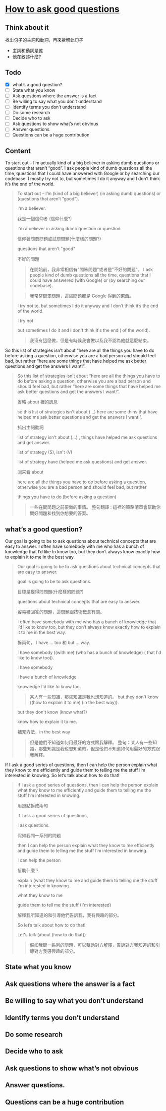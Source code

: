 # [How to ask good questions](https://jvns.ca/blog/good-questions/?utm_source=hackernewsletter&utm_medium=email&utm_term=fav)

## Think about it

找出句子的主詞和動詞，再來拆解此句子

- 主詞和動詞是誰
- 他在敘述什麼?

## Todo

- [x] what’s a good question?
- [ ] State what you know
- [ ] Ask questions where the answer is a fact
- [ ] Be willing to say what you don’t understand
- [ ] Identify terms you don’t understand
- [ ] Do some research
- [ ] Decide who to ask
- [ ] Ask questions to show what’s not obvious
- [ ] Answer questions.
- [ ] Questions can be a huge contribution

## Content

To start out – I’m actually kind of a big believer in asking dumb questions or questions that aren’t “good”. I ask people kind of dumb questions all the time, questions that I could have answered with Google or by searching our codebase. I mostly try not to, but sometimes I do it anyway and I don’t think it’s the end of the world.

> To start out – I’m (kind of a big believer) (in asking dumb questions) or (questions that aren’t “good”).
>
> I'm a believer.
> 
> 我是一個信仰者 (信仰什麼?)
>
> I'm a believer in asking dumb question or question 
>
> 信仰著問蠢問題或試問問題(什麼樣的問題?)
>
> questions that aren't "good"
>
> 不好的問題
>
>> 在開始前，我非常相信有"問笨問題"或者是"不好的問題"。
> I ask people kind of dumb questions all the time, questions that I could have answered (with Google) or (by searching our codebase).
>
>> 我常常問笨問題，這些問題都是 Google 得到的東西。
>
> I try not to, but sometimes I do it anyway and I don’t think it’s the end of the world.
>
> I try not
>
> but sometimes I do it and I don't think it's the end ( of the world).
>> 我沒有這麼做，但是有時候我會做以及我不認為他就這麼結束。

So this list of strategies isn’t about “here are all the things you have to do before asking a question, otherwise you are a bad person and should feel bad, but rather “here are some things that have helped me ask better questions and get the answers I want!”.

> So this list of strategies isn’t about “here are all the things you have to do before asking a question, otherwise you are a bad person and should feel bad, but rather “here are some things that have helped me ask better questions and get the answers I want!”.
>
> 省略 about 裡的訊息
>
> so this list of strategies isn't about (...) here are some thins that have helped me ask better questions and get the answers I want!". 
>
> 抓出主詞動詞
>
> list of strategy isn't about (...) , things have helped me ask questions and get answer.
>
> list of strategy (S), isn't (V)
>
> list of strategy have (helped me ask questions) and get answer.
>
> 回來看 about 
>
> here are all the things you have to do before asking a question, otherwise you are a bad person and should feel bad, but rather 
>
> things you have to do (before asking a question)
>
>> 一些在問問題之前要做的事情。
>> 整句翻譯 : 這裡的策略清單會幫助你問好問題和找到你想要的答案。

## what’s a good question?

Our goal is going to be to ask questions about technical concepts that are easy to answer. I often have somebody with me who has a bunch of knowledge that I’d like to know too, but they don’t always know exactly how to explain it to me in the best way.

> Our goal is going to be to ask questions about technical concepts that are easy to answer.
>
> goal is going to be to ask questions. 
>
> 目標是變得問問題(什麼樣的問題?)
>
> questions about technical concepts that are easy to answer.
>
> 容易被回答的問題，這問題跟技術概念有關。
>
> I often have somebody with me who has a bunch of knowledge that I’d like to know too, but they don’t always know exactly how to explain it to me in the best way.
>
> 拆兩句， I have ... too 和 but ... way.
>
> I have somebody ((with me) (who has a bunch of knowledge) ( that I'd like to know too)).
>
> I have somebody 
>
> I have a bunch of knowledge
>
> knowledge I'd like to know too.
>
>> 某人有一些知識，那些知識是我也想知道的。
> but they don't know ((how to explain it to me) (in the best way)).
>
> but they don't know (know what?)
>
> know how to explain it to me.
>
> 補充方法，in the best way
>> 但是他們不知道如何用最好的方式跟我解釋。
>> 整句：某人有一些知識，那些知識是我也想知道的，但是他們不知道如何用最好的方式跟我解釋。

If I ask a good series of questions, then I can help the person explain what they know to me efficiently and guide them to telling me the stuff I’m interested in knowing. So let’s talk about how to do that!

> If I ask a good series of questions, then I can help the person explain what they know to me efficiently and guide them to telling me the stuff I’m interested in knowing.
>
> 用逗點拆成兩句
>
> If I ask a good series of questions,
>
> I ask questions.
>
> 假如我問一系列的問題
>
> then I can help the person explain what they know to me efficiently and guide them to telling me the stuff I’m interested in knowing.
>
> I can help the person
>
> 幫助什麼？
>
> explain (what they know to me and guide them to telling me the stuff I'm interested in knowing.
>
> what they know to me
>
> guide them to tell me the stuff (I'm interested)
>
> 解釋我所知道的和引導他們告訴我，我有興趣的部分。
>
> So let’s talk about how to do that!
>
> Let's talk (about (how to do that))
>
>> 假如我問一系列的問題，可以幫助對方解釋，告訴對方我知道的和引導對方我感興趣的部分。

## State what you know
## Ask questions where the answer is a fact
## Be willing to say what you don’t understand
## Identify terms you don’t understand
## Do some research
## Decide who to ask
## Ask questions to show what’s not obvious
## Answer questions.
## Questions can be a huge contribution

